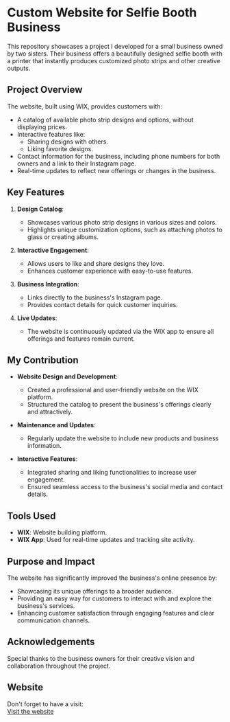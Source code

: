# Custom Website for Selfie Booth Business

This repository showcases a project I developed for a small business owned by two sisters. Their business offers a beautifully designed selfie booth with a printer that instantly produces customized photo strips and other creative outputs.

## Project Overview

The website, built using WIX, provides customers with:
- A catalog of available photo strip designs and options, without displaying prices.
- Interactive features like:
  - Sharing designs with others.
  - Liking favorite designs.
- Contact information for the business, including phone numbers for both owners and a link to their Instagram page.
- Real-time updates to reflect new offerings or changes in the business.

## Key Features

1. **Design Catalog**:
   - Showcases various photo strip designs in various sizes and colors.
   - Highlights unique customization options, such as attaching photos to glass or creating albums.

2. **Interactive Engagement**:
   - Allows users to like and share designs they love.
   - Enhances customer experience with easy-to-use features.

3. **Business Integration**:
   - Links directly to the business's Instagram page.
   - Provides contact details for quick customer inquiries.

4. **Live Updates**:
   - The website is continuously updated via the WIX app to ensure all offerings and features remain current.

## My Contribution

- **Website Design and Development**:
  - Created a professional and user-friendly website on the WIX platform.
  - Structured the catalog to present the business's offerings clearly and attractively.
  
- **Maintenance and Updates**:
  - Regularly update the website to include new products and business information.
  
- **Interactive Features**:
  - Integrated sharing and liking functionalities to increase user engagement.
  - Ensured seamless access to the business's social media and contact details.

## Tools Used

- **WIX**: Website building platform.
- **WIX App**: Used for real-time updates and tracking site activity.

## Purpose and Impact

The website has significantly improved the business's online presence by:
- Showcasing its unique offerings to a broader audience.
- Providing an easy way for customers to interact with and explore the business's services.
- Enhancing customer satisfaction through engaging features and clear communication channels.

## Acknowledgements

Special thanks to the business owners for their creative vision and collaboration throughout the project.

## Website

Don't forget to have a visit:  
[Visit the website]([[https://example.wixsite.com/selfiestation](https://www.kytwins.com/?fbclid=PAZXh0bgNhZW0CMTEAAabj2fW3RbJXhqjMi2FVF-XMgTYGhsG55Ll2wJ3ACkfgqwhvr8Gx9rxGzxA_aem__4eRIrJWSMLCqQvtv-ejXA)](https://www.kytwins.com/?fbclid=PAZXh0bgNhZW0CMTEAAabj2fW3RbJXhqjMi2FVF-XMgTYGhsG55Ll2wJ3ACkfgqwhvr8Gx9rxGzxA_aem__4eRIrJWSMLCqQvtv-ejXA))

